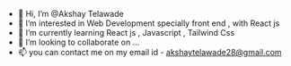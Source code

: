 - 👋 Hi, I’m @Akshay Telawade 
- 👀 I’m interested in Web Development specially front end , with React js 
- 🌱 I’m currently learning React js , Javascript , Tailwind Css
- 💞️ I’m looking to collaborate on ...
- 📫 you can contact me on my email id - akshaytelawade28@gmail.com

<!---
AkshayT11/AkshayT11 is a ✨ special ✨ repository because its `README.md` (this file) appears on your GitHub profile.
You can click the Preview link to take a look at your changes.
--->
